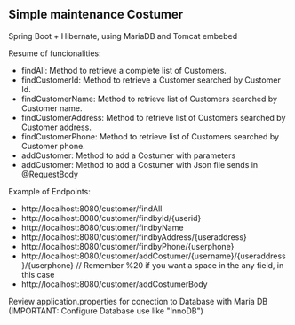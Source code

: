 

Simple maintenance Costumer
---------------------------

Spring Boot + Hibernate, using MariaDB and Tomcat embebed

Resume of funcionalities:

- findAll: Method to retrieve a complete list of Customers.
- findCustomerId: Method to retrieve a Customer searched by Customer Id.
- findCustomerName: Method to retrieve list of Customers searched by Customer name.
- findCustomerAddress: Method to retrieve list of Customers searched by Customer address.
- findCustomerPhone: Method to retrieve list of Customers searched by Customer phone.
- addCustomer: Method to add a Costumer with parameters
- addCustomer: Method to add a Costumer with Json file sends in @RequestBody

Example of Endpoints:

- http://localhost:8080/customer/findAll
- http://localhost:8080/customer/findbyId/{userid}
- http://localhost:8080/customer/findbyName
- http://localhost:8080/customer/findbyAddress/{useraddress}
- http://localhost:8080/customer/findbyPhone/{userphone}
- http://localhost:8080/customer/addCostumer/{username}/{useraddress}/{userphone} // Remember %20 if you want a space in the any field, in this case 
- http://localhost:8080/customer/addCostumerBody

Review application.properties for conection to Database with Maria DB
(IMPORTANT: Configure Database use like "InnoDB")
